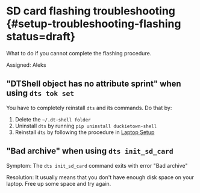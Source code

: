# SD card flashing troubleshooting {#setup-troubleshooting-flashing status=draft}

What to do if you cannot complete the flashing procedure. 

Assigned: Aleks

## "DTShell object has no attribute sprint" when using `dts tok set`

You have to completely reinstall `dts` and its commands. Do that by:

1. Delete the `~/.dt-shell folder`
2. Uninstall `dts` by running `pip uninstall duckietown-shell`
3. Reinstall `dts` by following the procedure in [Laptop Setup](#laptop-setup)

## "Bad archive" when using `dts init_sd_card`

Symptom: The `dts init_sd_card` command exits with error "Bad archive"
 
Resolution: It usually means that you don't have enough disk space on your laptop. Free up some space and try again.
